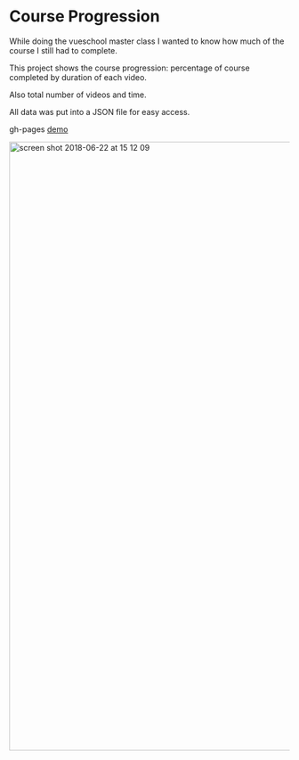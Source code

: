 # Course Progression

While doing the vueschool master class I wanted to know how much of the course I still had to complete.

This project shows the course progression: percentage of course completed by duration of each video.

Also total number of videos and time.

All data was put into a JSON file for easy access.

gh-pages [demo](https://shanegibney.github.io/vue-school-course-progress/)

<a href="https://shanegibney.github.io/vue-school-course-progress/"><img width="1092" alt="screen shot 2018-06-22 at 15 12 09" src="https://user-images.githubusercontent.com/17167992/41781180-c16874aa-762e-11e8-96c2-e69c21d73fe8.png"></a>
